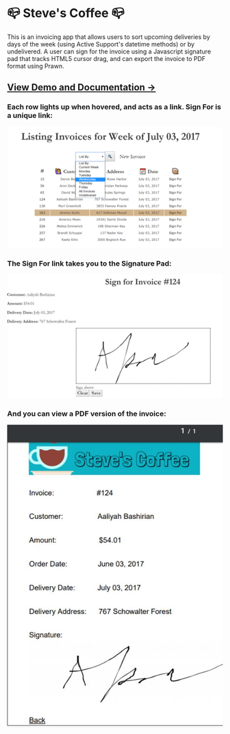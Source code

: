 # :mailbox_closed: Steve's Coffee :mailbox_closed:

This is an invoicing app that allows users to sort upcoming deliveries by days of the week (using Active Support's datetime methods) or by undelivered. A user can sign for the invoice using a Javascript signature pad that tracks HTML5 cursor drag, and can export the invoice to PDF format using Prawn.

## [View Demo and Documentation &rarr;](http://limhjosh.github.io)

### Each row lights up when hovered, and acts as a link. Sign For is a unique link:
![](steves.png)

### The Sign For link takes you to the Signature Pad:
![](sign.jpg)

### And you can view a PDF version of the invoice:
![](pdf.jpg)
